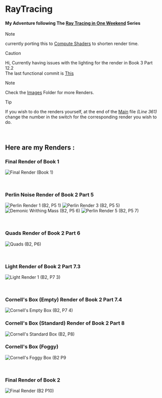 # RayTracing 
#### My Adventure following The [Ray Tracing in One Weekend](https://raytracing.github.io/) Series


> [!NOTE]
> currently porting this to [Compute Shaders](https://github.com/Loris-Moreau/RayTracing/tree/Compute-Shader "Compute Shader Branch") to shorten render time.

> [!CAUTION]
> Hi, 
> Currently having issues with the lighting for the render in Book 3 Part 12.2
> <br>
> The last functional commit is [This](https://github.com/Loris-Moreau/RayTracing/tree/c42413199092b00ed8b337ded7ebd7757c6934e3 "Final Working Commit")

> [!NOTE]
> Check the [Images](https://github.com/Loris-Moreau/RayTracing/tree/main/Images "Images Folder") Folder for more Renders.
>

> [!TIP]
> If you wish to do the renders yourself, at the end of the [Main](https://github.com/Loris-Moreau/RayTracing/blob/main/RayTracing/RayTracing.cpp "RayTracing.cpp") file *(Line 361)* change the number in the switch for the corresponding render you wish to do.

<br>

## Here are my Renders :

### Final Render of Book 1
![Final Render (Book 1)](https://github.com/Loris-Moreau/RayTracing/blob/main/Images/Final%20Render%20(B1).png)

<br>

### Perlin Noise Render of Book 2 Part 5
![Perlin Render 1 (B2, P5 1)](https://github.com/Loris-Moreau/RayTracing/blob/main/Images/Perlin%20Render%201%20(B2%2C%20P5.1).png) ![Perlin Render 3 (B2, P5 5)](https://github.com/Loris-Moreau/RayTracing/blob/main/Images/Perlin%20Render%203%20(B2%2C%20P5.5).png) ![Demonic Writhing Mass (B2, P5 6)](https://github.com/Loris-Moreau/RayTracing/blob/main/Images/Demonic%20Writhing%20Mass%20(B2%2C%20P5.6).png "Demonic Writhing Mass") ![Perlin Render 5 (B2, P5 7)](https://github.com/Loris-Moreau/RayTracing/blob/main/Images/Perlin%20Render%205%20(B2%2C%20P5.7).png) 

<br>

### Quads Render of Book 2 Part 6
![Quads (B2, P6)](https://github.com/Loris-Moreau/RayTracing/blob/main/Images/Quads%20(B2%2C%20P6).png)

<br>

### Light Render of Book 2 Part 7.3
![Light Render 1 (B2, P7 3)](https://github.com/Loris-Moreau/RayTracing/blob/main/Images/Light%20Render%201%20(B2%2C%20P7.3).png "The Darkness Looks Back")

<br>

### Cornell's Box (Empty) Render of Book 2 Part 7.4
![Cornell's Empty Box (B2, P7 4)](https://github.com/Loris-Moreau/RayTracing/blob/main/Images/Cornell's%20Empty%20Box%20(B2%2C%20P7.4).png "Corn")

### Cornell's Box (Standard) Render of Book 2 Part 8
![Cornell's Standard Box (B2, P8)](https://github.com/Loris-Moreau/RayTracing/blob/main/Images/Cornell's%20Box%20(B2%2C%20P8).png "Also Corn")

### Cornell's Box (Foggy)
![Cornell's Foggy Box (B2 P9](https://github.com/Loris-Moreau/RayTracing/blob/main/Images/Cornell's%20Foggy%20Box%20(B2%2C%20P9).png "Foggy Corn")

<br>

### Final Render of Book 2
![Final Render (B2 P10)](https://github.com/Loris-Moreau/RayTracing/blob/main/Images/Final%20Render%20high-Res%20(B2).png "This took 5 Hours")


